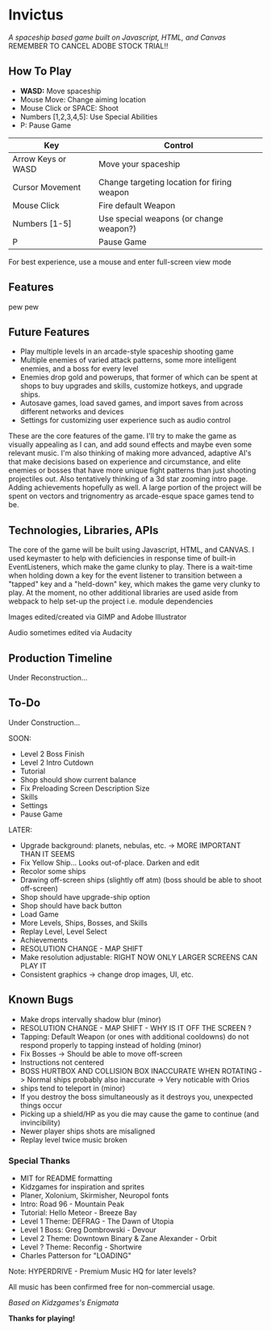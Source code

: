 # Invictus
 _A spaceship based game built on Javascript, HTML, and Canvas_
 REMEMBER TO CANCEL ADOBE STOCK TRIAL!!

[//]: # (Logo here if have time lol)

## How To Play

- __WASD:__ Move spaceship
- Mouse Move: Change aiming location
- Mouse Click or SPACE: Shoot
- Numbers [1,2,3,4,5]: Use Special Abilities
- P: Pause Game

| Key | Control |
| ------ | ------ |
| Arrow Keys or WASD | Move your spaceship |
| Cursor Movement | Change targeting location for firing weapon |
| Mouse Click | Fire default Weapon |
| Numbers [1-5] | Use special weapons (or change weapon?)|
| P | Pause Game |

For best experience, use a mouse and enter full-screen view mode


## Features

pew pew

## Future Features

- Play multiple levels in an arcade-style spaceship shooting game
- Multiple enemies of varied attack patterns, some more intelligent enemies, and a boss for every level
- Enemies drop gold and powerups, that former of which can be spent at shops to buy upgrades and skills, customize hotkeys, and upgrade ships. 
- Autosave games, load saved games, and import saves from across different networks and devices
- Settings for customizing user experience such as audio control

These are the core features of the game. I'll try to make the game as visually appealing as I can, and add sound effects and maybe even some relevant music. I'm also thinking of making more advanced, adaptive AI's that make decisions based on experience and circumstance, and elite enemies or bosses that have more unique fight patterns than just shooting projectiles out. Also tentatively thinking of a 3d star zooming intro page. Adding achievements hopefully as well. A large portion of the project will be spent on vectors and trignomentry as arcade-esque space games tend to be.


## Technologies, Libraries, APIs

The core of the game will be built using Javascript, HTML, and CANVAS. I used keymaster to help with deficiencies in response time of built-in EventListeners, which make the game clunky to play. There is a wait-time when holding down a key for the event listener to transition between a "tapped" key and a "held-down" key, which makes the game very clunky to play. At the moment, no other additional libraries are used aside from webpack to help set-up the project i.e. module dependencies

Images edited/created via GIMP and Adobe Illustrator

Audio sometimes edited via Audacity

## Production Timeline

Under Reconstruction...

## To-Do

Under Construction...

SOON:
- Level 2 Boss Finish
- Level 2 Intro Cutdown
- Tutorial
- Shop should show current balance
- Fix Preloading Screen Description Size
- Skills
- Settings
- Pause Game


LATER: 
- Upgrade background: planets, nebulas, etc. -> MORE IMPORTANT THAN IT SEEMS
- Fix Yellow Ship... Looks out-of-place. Darken and edit
- Recolor some ships
- Drawing off-screen ships (slightly off atm) (boss should be able to shoot off-screen)
- Shop should have upgrade-ship option
- Shop should have back button
- Load Game
- More Levels, Ships, Bosses, and Skills
- Replay Level, Level Select
- Achievements
- RESOLUTION CHANGE - MAP SHIFT
- Make resolution adjustable: RIGHT NOW ONLY LARGER SCREENS CAN PLAY IT
- Consistent graphics -> change drop images, UI, etc.

## Known Bugs

- Make drops intervally shadow blur (minor)
- RESOLUTION CHANGE - MAP SHIFT - WHY IS IT OFF THE SCREEN ?
- Tapping: Default Weapon (or ones with additional cooldowns) do not respond properly to tapping instead of holding (minor)
- Fix Bosses -> Should be able to move off-screen
- Instructions not centered
- BOSS HURTBOX AND COLLISION BOX INACCURATE WHEN ROTATING -> Normal ships probably also inaccurate -> Very noticable with Orios
- ships tend to teleport in (minor)
- If you destroy the boss simultaneously as it destroys you, unexpected things occur
- Picking up a shield/HP as you die may cause the game to continue (and invincibility)
- Newer player ships shots are misaligned
- Replay level twice music broken

### Special Thanks

- MIT for README formatting
- Kidzgames for inspiration and sprites
- Planer, Xolonium, Skirmisher, Neuropol fonts
- Intro: Road 96 - Mountain Peak
- Tutorial: Hello Meteor - Breeze Bay
- Level 1 Theme: DEFRAG - The Dawn of Utopia
- Level 1 Boss: Greg Dombrowski - Devour
- Level 2 Theme: Downtown Binary & Zane Alexander - Orbit
- Level ? Theme: Reconfig - Shortwire
- Charles Patterson for "LOADING"

Note: HYPERDRIVE - Premium Music HQ for later levels?

All music has been confirmed free for non-commercial usage.

_Based on Kidzgames's Enigmata_


**Thanks for playing!**

